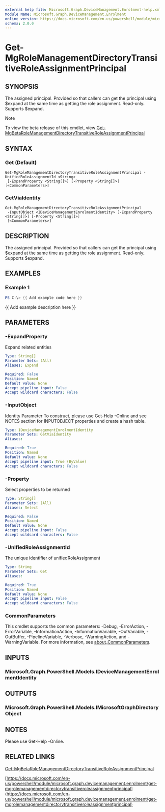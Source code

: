 ```yaml
---
external help file: Microsoft.Graph.DeviceManagement.Enrolment-help.xml
Module Name: Microsoft.Graph.DeviceManagement.Enrolment
online version: https://docs.microsoft.com/en-us/powershell/module/microsoft.graph.devicemanagement.enrolment/get-mgrolemanagementdirectorytransitiveroleassignmentprincipal
schema: 2.0.0
---
```


# Get-MgRoleManagementDirectoryTransitiveRoleAssignmentPrincipal

## SYNOPSIS
The assigned principal.
Provided so that callers can get the principal using $expand at the same time as getting the role assignment.
Read-only.
Supports $expand.

> [!NOTE]
> To view the beta release of this cmdlet, view [Get-MgBetaRoleManagementDirectoryTransitiveRoleAssignmentPrincipal](/powershell/module/Microsoft.Graph.Beta.DeviceManagement.Enrolment/Get-MgRoleManagementDirectoryTransitiveRoleAssignmentPrincipal?view=graph-powershell-beta)

## SYNTAX

### Get (Default)
```
Get-MgRoleManagementDirectoryTransitiveRoleAssignmentPrincipal -UnifiedRoleAssignmentId <String>
 [-ExpandProperty <String[]>] [-Property <String[]>] [<CommonParameters>]
```

### GetViaIdentity
```
Get-MgRoleManagementDirectoryTransitiveRoleAssignmentPrincipal
 -InputObject <IDeviceManagementEnrolmentIdentity> [-ExpandProperty <String[]>] [-Property <String[]>]
 [<CommonParameters>]
```

## DESCRIPTION
The assigned principal.
Provided so that callers can get the principal using $expand at the same time as getting the role assignment.
Read-only.
Supports $expand.

## EXAMPLES

### Example 1
```powershell
PS C:\> {{ Add example code here }}
```

{{ Add example description here }}

## PARAMETERS

### -ExpandProperty
Expand related entities

```yaml
Type: String[]
Parameter Sets: (All)
Aliases: Expand

Required: False
Position: Named
Default value: None
Accept pipeline input: False
Accept wildcard characters: False
```

### -InputObject
Identity Parameter
To construct, please use Get-Help -Online and see NOTES section for INPUTOBJECT properties and create a hash table.

```yaml
Type: IDeviceManagementEnrolmentIdentity
Parameter Sets: GetViaIdentity
Aliases:

Required: True
Position: Named
Default value: None
Accept pipeline input: True (ByValue)
Accept wildcard characters: False
```

### -Property
Select properties to be returned

```yaml
Type: String[]
Parameter Sets: (All)
Aliases: Select

Required: False
Position: Named
Default value: None
Accept pipeline input: False
Accept wildcard characters: False
```

### -UnifiedRoleAssignmentId
The unique identifier of unifiedRoleAssignment

```yaml
Type: String
Parameter Sets: Get
Aliases:

Required: True
Position: Named
Default value: None
Accept pipeline input: False
Accept wildcard characters: False
```

### CommonParameters
This cmdlet supports the common parameters: -Debug, -ErrorAction, -ErrorVariable, -InformationAction, -InformationVariable, -OutVariable, -OutBuffer, -PipelineVariable, -Verbose, -WarningAction, and -WarningVariable. For more information, see [about_CommonParameters](http://go.microsoft.com/fwlink/?LinkID=113216).

## INPUTS

### Microsoft.Graph.PowerShell.Models.IDeviceManagementEnrolmentIdentity
## OUTPUTS

### Microsoft.Graph.PowerShell.Models.IMicrosoftGraphDirectoryObject
## NOTES
Please use Get-Help -Online.

## RELATED LINKS
[Get-MgBetaRoleManagementDirectoryTransitiveRoleAssignmentPrincipal](/powershell/module/Microsoft.Graph.Beta.DeviceManagement.Enrolment/Get-MgRoleManagementDirectoryTransitiveRoleAssignmentPrincipal?view=graph-powershell-beta)

[https://docs.microsoft.com/en-us/powershell/module/microsoft.graph.devicemanagement.enrolment/get-mgrolemanagementdirectorytransitiveroleassignmentprincipal](https://docs.microsoft.com/en-us/powershell/module/microsoft.graph.devicemanagement.enrolment/get-mgrolemanagementdirectorytransitiveroleassignmentprincipal)

